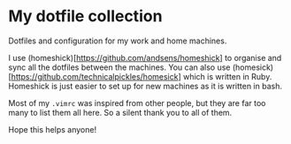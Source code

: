 # My dotfile collection
Dotfiles and configuration for my work and home machines.

I use (homeshick)[https://github.com/andsens/homeshick] to organise and sync all the dotfiles between the machines. You can also use (homesick)[https://github.com/technicalpickles/homesick] which is written in Ruby. Homeshick is just easier to set up for new machines as it is written in bash.

Most of my `.vimrc` was inspired from other people, but they are far too many to list them all here. So a silent thank you to all of them.

Hope this helps anyone!
